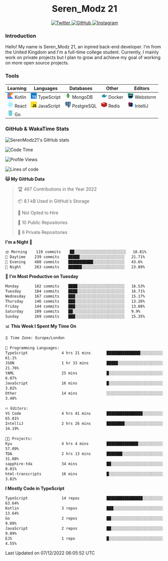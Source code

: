 <div align="center">
  <h1>Seren_Modz 21</h1>
  <a href="https://twitter.com/SerenModz21">
    <img alt="Twitter" src="https://img.shields.io/badge/twitter%20-%231DA1F2.svg?&style=for-the-badge&logo=Twitter&logoColor=white">
  </a>
  <a href="https://github.com/SerenModz21">
    <img alt="GitHub" src="https://img.shields.io/badge/github%20-%23121011.svg?&style=for-the-badge&logo=github&logoColor=white">
  </a>
  <a href="https://www.instagram.com/serenmodz21">
    <img alt="Instagram" src="https://img.shields.io/badge/instagram%20-%23E4405F.svg?&style=for-the-badge&logo=Instagram&logoColor=white">
  </a>
</div>

### Introduction

Hello! My name is Seren_Modz 21, an inpired back-end developer. I'm from the United Kingdom and I'm a full-time college student. Currently, I mainly work on private projects but I plan to grow and achieve my goal of working on more open source projects. 

### Tools

 **Learning**                                        | **Languages**                                               | **Databases**                                               | **Other**                                           | **Editors**                                                  
-----------------------------------------------------|-------------------------------------------------------------|-------------------------------------------------------------|-----------------------------------------------------|--------------------------------------------------------------
 <img width="19px" src="./assets/kotlin.svg"> Kotlin | <img width="19px" src="./assets/typescript.svg"> TypeScript | <img width="19px" src="./assets/mongodb.svg"> MongoDB       | <img width="19px" src="./assets/docker.svg"> Docker | <img width="19px" src="./assets/webstorm.svg"> Webstorm      
 <img width="19px" src="./assets/react.svg"> React   | <img width="19px" src="./assets/javascript.svg"> JavaScript | <img width="19px" src="./assets/postgresql.svg"> PostgreSQL | <img width="19px" src="./assets/redis.svg"> Redis   | <img width="19px" src="./assets/intellij-idea.svg"> IntelliJ
 <img width="19px" src="./assets/go.svg"> Go         |                                                             |                                                             |                                                     |                                                                                                               

### GitHub & WakaTime Stats

![SerenModz21's GitHub stats](https://github-readme-stats.vercel.app/api?username=SerenModz21&show_icons=true&theme=dark)

<!--START_SECTION:waka-->
![Code Time](http://img.shields.io/badge/Code%20Time-1%2C604%20hrs%2017%20mins-blue)

![Profile Views](http://img.shields.io/badge/Profile%20Views-10-blue)

![Lines of code](https://img.shields.io/badge/From%20Hello%20World%20I%27ve%20Written-11%20Thousand%20lines%20of%20code-blue)

**🐱 My GitHub Data** 

> 🏆 467 Contributions in the Year 2022
 > 
> 📦 8.1 kB Used in GitHub's Storage 
 > 
> 🚫 Not Opted to Hire
 > 
> 📜 10 Public Repositories 
 > 
> 🔑 6 Private Repositories  
 > 
**I'm a Night 🦉** 

```text
🌞 Morning    119 commits    ██░░░░░░░░░░░░░░░░░░░░░░░   10.81% 
🌆 Daytime    239 commits    █████░░░░░░░░░░░░░░░░░░░░   21.71% 
🌃 Evening    480 commits    ███████████░░░░░░░░░░░░░░   43.6% 
🌙 Night      263 commits    ██████░░░░░░░░░░░░░░░░░░░   23.89%

```
📅 **I'm Most Productive on Tuesday** 

```text
Monday       182 commits    ████░░░░░░░░░░░░░░░░░░░░░   16.53% 
Tuesday      184 commits    ████░░░░░░░░░░░░░░░░░░░░░   16.71% 
Wednesday    167 commits    ███░░░░░░░░░░░░░░░░░░░░░░   15.17% 
Thursday     146 commits    ███░░░░░░░░░░░░░░░░░░░░░░   13.26% 
Friday       144 commits    ███░░░░░░░░░░░░░░░░░░░░░░   13.08% 
Saturday     109 commits    ██░░░░░░░░░░░░░░░░░░░░░░░   9.9% 
Sunday       169 commits    ███░░░░░░░░░░░░░░░░░░░░░░   15.35%

```


📊 **This Week I Spent My Time On** 

```text
⌚︎ Time Zone: Europe/London

💬 Programming Languages: 
TypeScript               4 hrs 21 mins       ███████████████░░░░░░░░░░   61.1% 
JSON                     1 hr 33 mins        █████░░░░░░░░░░░░░░░░░░░░   21.76% 
YAML                     25 mins             █░░░░░░░░░░░░░░░░░░░░░░░░   6.07% 
JavaScript               16 mins             █░░░░░░░░░░░░░░░░░░░░░░░░   3.82% 
Other                    14 mins             ░░░░░░░░░░░░░░░░░░░░░░░░░   3.48%

🔥 Editors: 
VS Code                  4 hrs 41 mins       ████████████████░░░░░░░░░   65.81% 
IntelliJ                 2 hrs 26 mins       ████████░░░░░░░░░░░░░░░░░   34.19%

🐱‍💻 Projects: 
Kyu                      4 hrs 4 mins        ██████████████░░░░░░░░░░░   57.09% 
TDA                      2 hrs 13 mins       ███████░░░░░░░░░░░░░░░░░░   31.08% 
sapphire-tda             34 mins             ██░░░░░░░░░░░░░░░░░░░░░░░   8.01% 
html-transcripts         16 mins             █░░░░░░░░░░░░░░░░░░░░░░░░   3.82%

```

**I Mostly Code in TypeScript** 

```text
TypeScript               14 repos            ████████████████░░░░░░░░░   63.64% 
Kotlin                   3 repos             ███░░░░░░░░░░░░░░░░░░░░░░   13.64% 
Go                       2 repos             ██░░░░░░░░░░░░░░░░░░░░░░░   9.09% 
JavaScript               2 repos             ██░░░░░░░░░░░░░░░░░░░░░░░   9.09% 
EJS                      1 repo              █░░░░░░░░░░░░░░░░░░░░░░░░   4.55%

```



 Last Updated on 07/12/2022 06:05:52 UTC
<!--END_SECTION:waka-->

